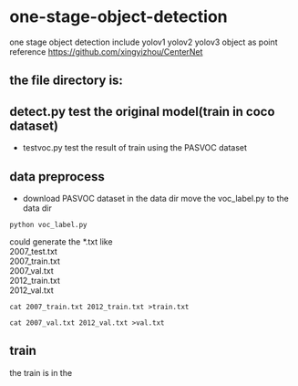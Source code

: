 # one-stage-object-detection
one stage object detection include yolov1 yolov2 yolov3 object as point
reference https://github.com/xingyizhou/CenterNet

## the file directory is:


## detect.py test the original model(train in coco dataset)
* testvoc.py test the result of train using the PASVOC dataset
## data preprocess
* download PASVOC dataset in the data dir
move the voc_label.py to the data dir
```
python voc_label.py
```
could generate the *.txt like   
   2007_test.txt  
   2007_train.txt  
   2007_val.txt  
   2012_train.txt  
   2012_val.txt  
```
cat 2007_train.txt 2012_train.txt >train.txt 
```
```
cat 2007_val.txt 2012_val.txt >val.txt 
```

## train
the train is in the 
